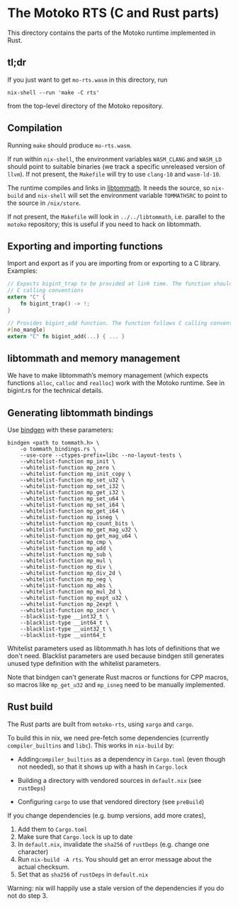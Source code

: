 The Motoko RTS (C and Rust parts)
=================================

This directory contains the parts of the Motoko runtime implemented in Rust.

tl;dr
-----

If you just want to get `mo-rts.wasm` in this directory, run

    nix-shell --run 'make -C rts'

from the top-level directory of the Motoko repository.

Compilation
-----------

Running `make` should produce `mo-rts.wasm`.

If run within `nix-shell`, the environment variables `WASM_CLANG` and `WASM_LD`
should point to suitable binaries (we track a specific unreleased version of
`llvm`). If not present, the `Makefile` will try to use `clang-10` and
`wasm-ld-10`.

The runtime compiles and links in [libtommath]. It needs the source, so
`nix-build` and `nix-shell` will set the environment variable `TOMMATHSRC` to
point to the source in `/nix/store`.

If not present, the `Makefile` will look in `../../libtommath`, i.e. parallel
to the `motoko` repository; this is useful if you need to hack on libtommath.

[libtommath]: https://github.com/libtom/libtommath

Exporting and importing functions
---------------------------------

Import and export as if you are importing from or exporting to a C library. Examples:

```rust
// Expects bigint_trap to be provided at link time. The function should follow
// C calling conventions
extern "C" {
    fn bigint_trap() -> !;
}

// Provides bigint_add function. The function follows C calling conventions
#[no_mangle]
extern "C" fn bigint_add(...) { ... }
```

libtommath and memory management
--------------------------------

We have to make libtommath’s memory management (which expects functions
`alloc`, `calloc` and `realloc`) work with the Motoko runtime. See in bigint.rs
for the technical details.

Generating libtommath bindings
------------------------------

Use [bindgen](https://github.com/rust-lang/rust-bindgen) with these parameters:

```
bindgen <path to tommath.h> \
    -o tommath_bindings.rs \
    --use-core --ctypes-prefix=libc --no-layout-tests \
    --whitelist-function mp_init \
    --whitelist-function mp_zero \
    --whitelist-function mp_init_copy \
    --whitelist-function mp_set_u32 \
    --whitelist-function mp_set_i32 \
    --whitelist-function mp_get_i32 \
    --whitelist-function mp_set_u64 \
    --whitelist-function mp_set_i64 \
    --whitelist-function mp_get_i64 \
    --whitelist-function mp_isneg \
    --whitelist-function mp_count_bits \
    --whitelist-function mp_get_mag_u32 \
    --whitelist-function mp_get_mag_u64 \
    --whitelist-function mp_cmp \
    --whitelist-function mp_add \
    --whitelist-function mp_sub \
    --whitelist-function mp_mul \
    --whitelist-function mp_div \
    --whitelist-function mp_div_2d \
    --whitelist-function mp_neg \
    --whitelist-function mp_abs \
    --whitelist-function mp_mul_2d \
    --whitelist-function mp_expt_u32 \
    --whitelist-function mp_2expt \
    --whitelist-function mp_incr \
    --blacklist-type __int32_t \
    --blacklist-type __int64_t \
    --blacklist-type __uint32_t \
    --blacklist-type __uint64_t
```

Whitelist parameters used as libtommath.h has lots of definitions that we don't
need. Blacklist parameters are used because bindgen still generates unused type
definition with the whitelist parameters.

Note that bindgen can't generate Rust macros or functions for CPP macros, so
macros like `mp_get_u32` and `mp_isneg` need to be manually implemented.

Rust build
----------

The Rust parts are built from `motoko-rts`, using `xargo` and `cargo`.

To build this in nix, we need pre-fetch some dependencies (currently
`compiler_builtins` and `libc`). This works in `nix-build` by:

 * Adding`compiler_builtins` as a dependency in `Cargo.toml` (even though not
   needed), so that it shows up with a hash in `Cargo.lock`

 * Building a directory with vendored sources in `default.nix` (see `rustDeps`)

 * Configuring `cargo` to use that vendored directory (see `preBuild`)

If you change dependencies (e.g. bump versions, add more crates),

 1. Add them to `Cargo.toml`
 2. Make sure that `Cargo.lock` is up to date
 3. In `default.nix`, invalidate the `sha256` of `rustDeps` (e.g. change one
    character)
 4. Run `nix-build -A rts`. You should get an error message about the actual
    checksum.
 5. Set that as `sha256` of `rustDeps` in `default.nix`

Warning: nix will happily use a stale version of the dependencies if you do not
do step 3.

